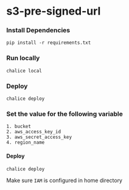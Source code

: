# s3-pre-signed-url

### Install Dependencies

    pip install -r requirements.txt

### Run locally

    chalice local

### Deploy

    chalice deploy

### Set the value for the following variable

    1. bucket
    2. aws_access_key_id
    3. aws_secret_access_key
    4. region_name
    
#### Deploy

    chalice deploy

Make sure `IAM` is configured in home directory



